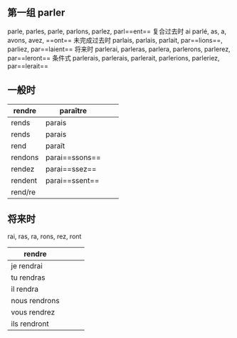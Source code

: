 
## 第一组 parler
parle, parles, parle, parlons, parlez, parl==ent==
复合过去时 ai parlé, as, a, avons, avez, ==ont==
未完成过去时 parlais, parlais, parlait, par==lions==, parliez, par==laient==
将来时 parlerai, parleras, parlera, parlerons, parlerez, par==leront==
条件式 parlerais, parlerais, parlerait, parlerions, parleriez, par==lerait==
## 一般时


| rendre  | paraître       |     |     |
| ------- | -------------- | --- | --- |
| rends   | parais         |     |     |
| rends   | parais         |     |     |
| rend    | paraît         |     |     |
| rendons | parai==ssons== |     |     |
| rendez  | parai==ssez==  |     |     |
| rendent | parai==ssent== |     |     |
| rend/re |                |     |     |


## 将来时
rai, ras, ra, rons, rez, ront

| rendre        |     |     |     |
| ------------- | --- | --- | --- |
| je rendrai    |     |     |     |
| tu rendras    |     |     |     |
| il rendra     |     |     |     |
| nous rendrons |     |     |     |
| vous rendrez  |     |     |     |
| ils rendront  |     |     |     |

